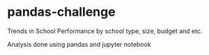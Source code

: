 # pandas-challenge
Trends in School Performance by school type, size, budget and etc. 

Analysis done using pandas and jupyter notebook
